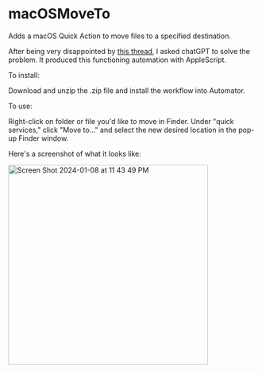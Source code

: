 # macOSMoveTo
Adds a macOS Quick Action to move files to a specified destination.

After being very disappointed by [this thread](https://discussions.apple.com/thread/254648745?sortBy=best), I asked chatGPT to solve the problem. It produced this functioning automation with AppleScript.

To install:

Download and unzip the .zip file and install the workflow into Automator. 


To use:

Right-click on folder or file you'd like to move in Finder. Under "quick services," click "Move to..." and select the new desired location in the pop-up Finder window.

Here's a screenshot of what it looks like:

<img width="402" alt="Screen Shot 2024-01-08 at 11 43 49 PM" src="https://github.com/colerehbein/macOSMoveTo/assets/27380526/c83c90b3-442d-4eae-a672-bc5582b5760e">
